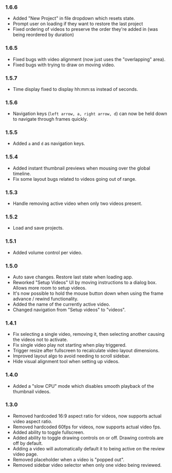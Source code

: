 ### 1.6.6

- Added "New Project" in file dropdown which resets state.
- Prompt user on loading if they want to restore the last project
- Fixed ordering of videos to preserve the order they're added in (was being reordered by duration)

### 1.6.5

- Fixed bugs with video alignment (now just uses the "overlapping" area).
- Fixed bugs with trying to draw on moving video.

### 1.5.7

- Time display fixed to display hh:mm:ss instead of seconds.

### 1.5.6

- Navigation keys (`left arrow, a, right arrow, d`) can now be held down to navigate through frames quickly.

### 1.5.5

- Added `a` and `d` as navigation keys.

### 1.5.4

- Added instant thumbnail previews when mousing over the global timeline.
- Fix some layout bugs related to videos going out of range.

### 1.5.3

- Handle removing active video when only two videos present.

### 1.5.2

- Load and save projects.

### 1.5.1

- Added volume control per video.

### 1.5.0

- Auto save changes. Restore last state when loading app.
- Reworked "Setup Videos" UI by moving instructions to a dialog box. Allows more room to setup videos.
- It's now possible to hold the mouse button down when using the frame advance / rewind functionality.
- Added the name of the currently active video.
- Changed navigation from "Setup videos" to "videos".

### 1.4.1

- Fix selecting a single video, removing it, then selecting another causing the videos not to activate.
- Fix single video play not starting when play triggered.
- Trigger resize after fullscreen to recalculate video layout dimensions.
- Improved layout algo to avoid needing to scroll sidebar.
- Hide visual alignment tool when setting up videos.

### 1.4.0

- Added a "slow CPU" mode which disables smooth playback of the thumbnail videos.

### 1.3.0

- Removed hardcoded 16:9 aspect ratio for videos, now supports actual video aspect ratio.
- Removed hardcoded 60fps for videos, now supports actual video fps.
- Added ability to toggle fullscreen.
- Added ability to toggle drawing controls on or off. Drawing controls are off by default.
- Adding a video will automatically default it to being active on the review video page.
- Removed placeholder when a video is "popped out".
- Removed sidebar video selector when only one video being reviewed.
